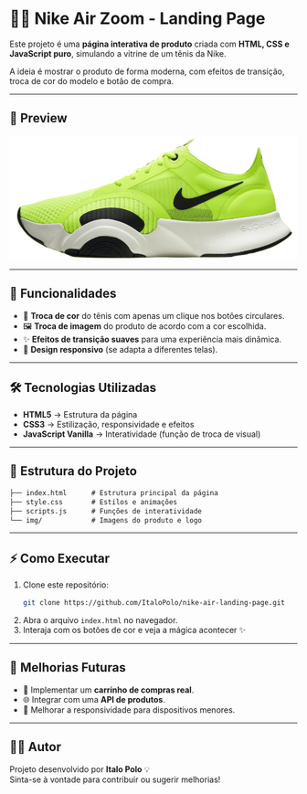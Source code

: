 # 🏃‍♂️ Nike Air Zoom - Landing Page  

Este projeto é uma **página interativa de produto** criada com **HTML, CSS e JavaScript puro**, simulando a vitrine de um tênis da Nike.  

A ideia é mostrar o produto de forma moderna, com efeitos de transição, troca de cor do modelo e botão de compra.  

---

## 📸 Preview  

![Preview do Projeto](img/nike1.png)  

---

## 🚀 Funcionalidades  

- 🎨 **Troca de cor** do tênis com apenas um clique nos botões circulares.  
- 🖼️ **Troca de imagem** do produto de acordo com a cor escolhida.  
- ✨ **Efeitos de transição suaves** para uma experiência mais dinâmica.  
- 📱 **Design responsivo** (se adapta a diferentes telas).  

---

## 🛠️ Tecnologias Utilizadas  

- **HTML5** → Estrutura da página  
- **CSS3** → Estilização, responsividade e efeitos  
- **JavaScript Vanilla** → Interatividade (função de troca de visual)  

---

## 📂 Estrutura do Projeto  

```
├── index.html      # Estrutura principal da página
├── style.css       # Estilos e animações
├── scripts.js      # Funções de interatividade
└── img/            # Imagens do produto e logo
```

---

## ⚡ Como Executar  

1. Clone este repositório:  
   ```bash
   git clone https://github.com/ItaloPolo/nike-air-landing-page.git
   ```
2. Abra o arquivo `index.html` no navegador.  
3. Interaja com os botões de cor e veja a mágica acontecer ✨  

---

## 📌 Melhorias Futuras  

- 🛒 Implementar um **carrinho de compras real**.  
- 🌐 Integrar com uma **API de produtos**.  
- 📱 Melhorar a responsividade para dispositivos menores.  

---

## 👨‍💻 Autor  

Projeto desenvolvido por **Italo Polo** 💡  
Sinta-se à vontade para contribuir ou sugerir melhorias!
